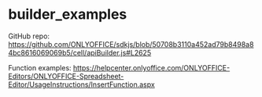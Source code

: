 # builder_examples
GitHub repo:
https://github.com/ONLYOFFICE/sdkjs/blob/50708b3110a452ad79b8498a84bc8616069069b5/cell/apiBuilder.js#L2625


Function examples:
https://helpcenter.onlyoffice.com/ONLYOFFICE-Editors/ONLYOFFICE-Spreadsheet-Editor/UsageInstructions/InsertFunction.aspx
